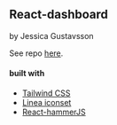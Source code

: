 ## React-dashboard
by Jessica Gustavsson

See repo [here](https://github.com/jdagmar/react-dashboard).

#### built with
* [Tailwind CSS](https://tailwindcss.com/)
* [Linea iconset](http://www.linea.io/)
* [React-hammerJS](https://github.com/JedWatson/react-hammerjs)